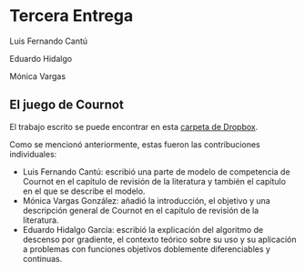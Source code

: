 Tercera Entrega
===============

Luis Fernando Cantú

Eduardo Hidalgo

Mónica Vargas

El juego de Cournot
-------------------

El trabajo escrito se puede encontrar en esta [carpeta de Dropbox](https://www.dropbox.com/sh/j43sr790kcdl5lf/AACYIRnGhhEvhlVdk7-iG9Wqa?dl=0).

Como se mencionó anteriormente, estas fueron las contribuciones individuales:
* Luis Fernando Cantú: escribió una parte de modelo de competencia de Cournot en el capítulo de revisión de la literatura y también el capítulo en el que se describe el modelo.
* Mónica Vargas González: añadió la introducción, el objetivo y una descripción general de Cournot en el capítulo de revisión de la literatura.
* Eduardo Hidalgo García: escribió la explicación del algoritmo de descenso por gradiente, el contexto teórico sobre su uso y su aplicación a problemas con funciones objetivos doblemente diferenciables y continuas.
